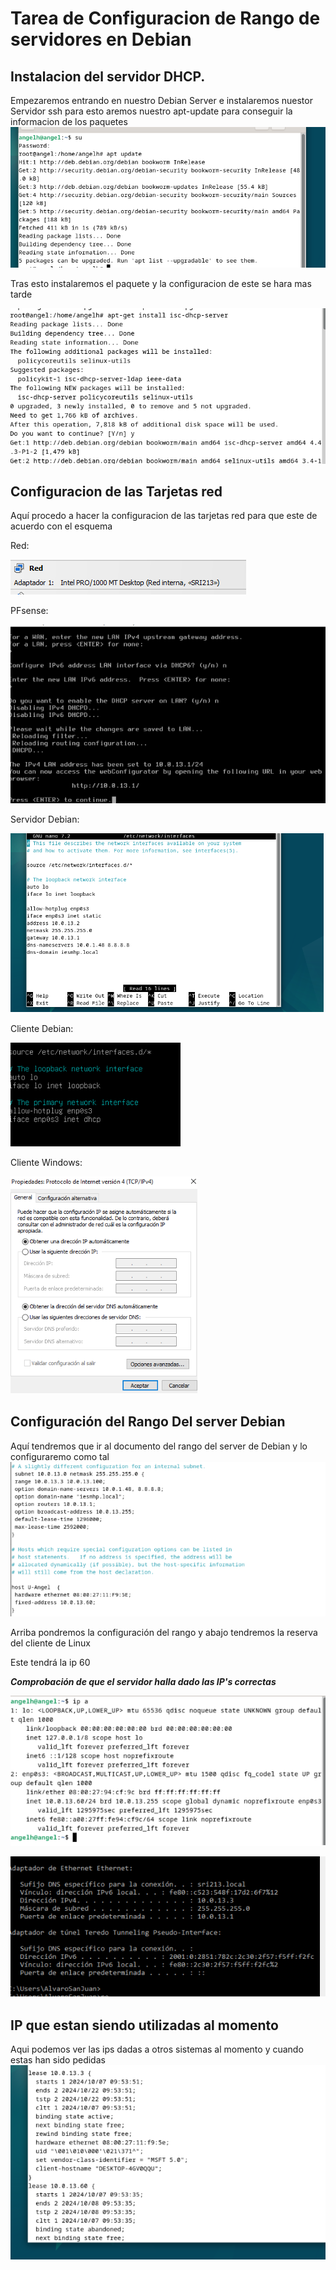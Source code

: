 
# Tarea de Configuracion de Rango de servidores en Debian

##  Instalacion del servidor DHCP. 
Empezaremos entrando en nuestro Debian Server e instalaremos nuestor Servidor ssh 
para esto aremos nuestro apt-update para conseguir la informacion de los paquetes 
![Imagen realizada masTarde.1](https://github.com/HerreraAngel/RSI/blob/main/TAREA2/IMGS/SIR%201%20UPDATE.PNG)

Tras esto instalaremos el paquete y la configuracion de este se hara mas tarde

![Imagen realizada masTarde.2](https://github.com/HerreraAngel/RSI/blob/main/TAREA2/IMGS/Sir%202.PNG)



## Configuracion de las Tarjetas red 
Aquí procedo a hacer la configuracion de las tarjetas red para que este de acuerdo con el esquema 

Red:

![1](https://github.com/HerreraAngel/RSI/blob/main/TAREA2/IMGS/1.png)

PFsense:

![2](https://github.com/HerreraAngel/RSI/blob/main/TAREA2/IMGS/2.png)

Servidor Debian:

![3](https://github.com/HerreraAngel/RSI/blob/main/TAREA2/IMGS/3.png)

Cliente Debian:

![4](https://github.com/HerreraAngel/RSI/blob/main/TAREA2/IMGS/4.png)

Cliente Windows:

![5](https://github.com/HerreraAngel/RSI/blob/main/TAREA2/IMGS/5.png)


## Configuración del Rango Del server Debian
Aquí tendremos que ir al documento del rango del server de Debian
y lo configuraremo como tal 
![6](https://github.com/HerreraAngel/RSI/blob/main/TAREA2/IMGS/6.png)

Arriba pondremos la configuración del rango y abajo tendremos la reserva del cliente de Linux

Este tendrá la ip 60

***Comprobación de que el servidor halla dado las IP's correctas***

![7](https://github.com/HerreraAngel/RSI/blob/main/TAREA2/IMGS/7.png)

![8](https://github.com/HerreraAngel/RSI/blob/main/TAREA2/IMGS/8.png)

## IP que estan siendo utilizadas al momento
Aqui podemos ver las ips dadas a otros sistemas al momento y cuando estas han sido pedidas
![9](https://github.com/HerreraAngel/RSI/blob/main/TAREA2/IMGS/9.png)

